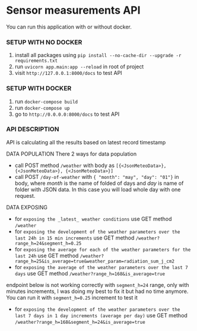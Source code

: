 # Sensor measurements API

You can run this application with or without docker.

### SETUP WITH NO DOCKER

1. install all packages using `pip install --no-cache-dir --upgrade -r requirements.txt`
2. run `uvicorn app.main:app --reload` in root of project
3. visit `http://127.0.0.1:8000/docs` to test API

### SETUP WITH DOCKER

1. run `docker-compose build`
2. run `docker-compose up`
3. go to `http://0.0.0.0:8000/docs` to test API

### API DESCRIPTION

API is calculating all the results based on latest record timestamp

DATA POPULATION
There 2 ways for data population

- call POST method `/weather` with body as `[{<JsonMeteoData>}, {<JsonMeteoData>}, {<JsonMeteoData>}]`
- call POST `/day-of-weather` with `{ "month": "may", "day": "01"}` in body, where _month_ is the name of folded of days and _day_ is name of folder with JSON data. In this case you will load whole day with one request.

DATA EXPOSING

- for `exposing the _latest_ weather conditions` use GET method `/weather`
- for `exposing the development of the weather parameters over the last 24h in 15 min increments` use GET method `/weather?range_h=24&segment_h=0.25`
- for `exposing the average for each of the weather parameters for the last 24h` use GET method `/weather?range_h=25&is_average=true&weather_param=radiation_sum_j_cm2`
- for `exposing the average of the weather parameters over the last 7 days` use GET method `/weather?range_h=168&is_average=true`

endpoint below is not working correctly with `segment_h=24` range, only with minutes increments, I was doing my best to fix it but had no time anymore. You can run it with `segment_h=0.25` increment to test it

- for `exposing the development of the weather parameters over the last 7 days in 1 day increments (average per day)` use GET method `/weather?range_h=168&segment_h=24&is_average=true`
